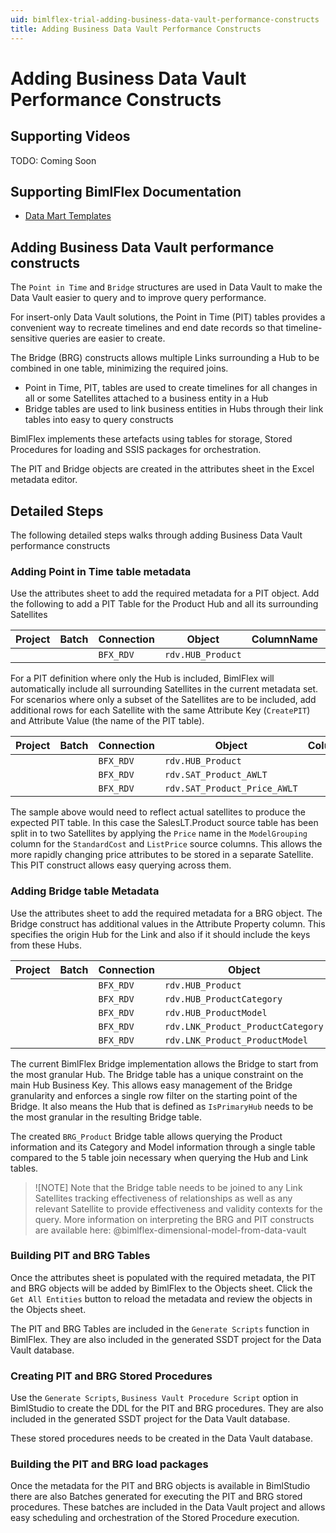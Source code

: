 ```yaml
---
uid: bimlflex-trial-adding-business-data-vault-performance-constructs
title: Adding Business Data Vault Performance Constructs
---
```

# Adding Business Data Vault Performance Constructs

## Supporting Videos

TODO: Coming Soon

## Supporting BimlFlex Documentation

- [Data Mart Templates](../user-guide/data-mart-templates.md)

## Adding Business Data Vault performance constructs

The `Point in Time` and `Bridge` structures are used in Data Vault to make the Data Vault easier to query and to improve query performance.

For insert-only Data Vault solutions, the Point in Time (PIT) tables provides a convenient way to recreate timelines and end date records so that timeline-sensitive queries are easier to create.

The Bridge (BRG) constructs allows multiple Links surrounding a Hub to be combined in one table, minimizing the required joins.

- Point in Time, PIT, tables are used to create timelines for all changes in all or some Satellites attached to a business entity in a Hub
- Bridge tables are used to link business entities in Hubs through their link tables into easy to query constructs

BimlFlex implements these artefacts using tables for storage, Stored Procedures for loading and SSIS packages for orchestration.

The PIT and Bridge objects are created in the attributes sheet in the Excel metadata editor.

## Detailed Steps

The following detailed steps walks through adding Business Data Vault performance constructs

### Adding Point in Time table metadata

Use the attributes sheet to add the required metadata for a PIT object. Add the following to add a PIT Table for the Product Hub and all its surrounding Satellites

| Project | Batch | Connection | Object            | ColumnName | AttributeKey | AttributeValue |
| ------- | ----- | ---------- | ------            | ---------- | ------------ | -------------- |
|         |       | `BFX_RDV`  | `rdv.HUB_Product` |            | `CreatePIT`  | `PIT_Product`  |

For a PIT definition where only the Hub is included, BimlFlex will automatically include all surrounding Satellites in the current metadata set. For scenarios where only a subset of the Satellites are to be included, add additional rows for each Satellite with the same Attribute Key (`CreatePIT`) and Attribute Value (the name of the PIT table).

| Project | Batch | Connection | Object            | ColumnName | AttributeKey | AttributeValue |
| ------- | ----- | ---------- | ------            | ---------- | ------------ | -------------- |
|         |       | `BFX_RDV`  | `rdv.HUB_Product` |            | `CreatePIT`  | `PIT_Product`  |
|         |       | `BFX_RDV`  | `rdv.SAT_Product_AWLT` |            | `CreatePIT`  | `PIT_Product`  |
|         |       | `BFX_RDV`  | `rdv.SAT_Product_Price_AWLT` |            | `CreatePIT`  | `PIT_Product`  |

The sample above would need to reflect actual satellites to produce the expected PIT table. In this case the SalesLT.Product source table has been split in to two Satellites by applying the `Price` name in the `ModelGrouping` column for the `StandardCost` and `ListPrice` source columns. This allows the more rapidly changing price attributes to be stored in a separate Satellite. This PIT construct allows easy querying across them.

### Adding Bridge table Metadata

Use the attributes sheet to add the required metadata for a BRG object. The Bridge construct has additional values in the Attribute Property column. This specifies the origin Hub for the Link and also if it should include the keys from these Hubs.

| Project | Batch | Connection | Object            | ColumnName | AttributeKey | AttributeValue | AttributeProperty |
| ------- | ----- | ---------- | ------            | ---------- | ------------ | -------------- | ------------------|
|         |       | `BFX_RDV`  | `rdv.HUB_Product` |            | `CreateBridge`  | `BRG_Product` | `IsPrimaryHub,AddKey` |
|         |       | `BFX_RDV`  | `rdv.HUB_ProductCategory` |            | `CreateBridge`  | `BRG_Product` | `AddKey` |
|         |       | `BFX_RDV`  | `rdv.HUB_ProductModel` |            | `CreateBridge`  | `BRG_Product` | `AddKey` |
|         |       | `BFX_RDV`  | `rdv.LNK_Product_ProductCategory` |            | `CreateBridge`  | `BRG_Product` | |
|         |       | `BFX_RDV`  | `rdv.LNK_Product_ProductModel` |            | `CreateBridge`  | `BRG_Product` | |

The current BimlFlex Bridge implementation allows the Bridge to start from the most granular Hub. The Bridge table has a unique constraint on the main Hub Business Key. This allows easy management of the Bridge granularity and enforces a single row filter on the starting point of the Bridge. It also means the Hub that is defined as `IsPrimaryHub` needs to be the most granular in the resulting Bridge table.

The created `BRG_Product` Bridge table allows querying the Product information and its Category and Model information through a single table compared to the 5 table join necessary when querying the Hub and Link tables.

> ![NOTE]
> Note that the Bridge table needs to be joined to any Link Satellites tracking effectiveness of relationships as well as any relevant Satellite to provide effectiveness and validity contexts for the query.
> More information on interpreting the BRG and PIT constructs are available here: @bimlflex-dimensional-model-from-data-vault

### Building PIT and BRG Tables

Once the attributes sheet is populated with the required metadata, the PIT and BRG objects will be added by BimlFlex to the Objects sheet. Click the `Get All Entities` button to reload the metadata and review the objects in the Objects sheet.

The PIT and BRG Tables are included in the `Generate Scripts` function in BimlFlex. They are also included in the generated SSDT project for the Data Vault database.

### Creating PIT and BRG Stored Procedures

Use the `Generate Scripts`, `Business Vault Procedure Script` option in BimlStudio to create the DDL for the PIT and BRG procedures. They are also included in the generated SSDT project for the Data Vault database.

These stored procedures needs to be created in the Data Vault database.

### Building the PIT and BRG load packages

Once the metadata for the PIT and BRG objects is available in BimlStudio there are also Batches generated for executing the PIT and BRG stored procedures. These batches are included in the Data Vault project and allows easy scheduling and orchestration of the Stored Procedure execution.